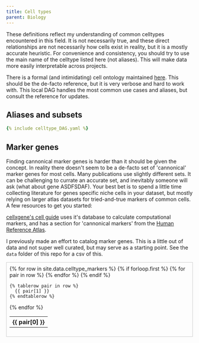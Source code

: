 ```yaml
---
title: Cell types
parent: Biology
---
```


These definitions reflect my understanding of common celltypes encountered in this field. It is not necessarily true, and these direct relationships are not necessarily how cells exist in reality, but it is a mostly accurate heuristic. For convenience and consistency, you should try to use the main name of the celltype listed here (not aliases). This will make data more easily interpretable across projects.

There is a formal (and intimidating) cell ontology maintained [here](https://obofoundry.org/ontology/cl.html). This should be the de-facto reference, but it is very verbose and hard to work with. This local DAG handles the most common use cases and aliases, but consult the reference for updates. 

## Aliases and subsets

```yaml
{% include celltype_DAG.yaml %}
```

## Marker genes

Finding cannonical marker genes is harder than it should be given the concept. In reality there doesn't seem to be a de-facto set of 'cannonical' marker genes for most cells. Many publications use slightly different sets. It can be challenging to currate an accurate set, and inevitably someone will ask (what about gene ASDFSDAF). Your best bet is to spend a little time collecting literature for genes specific niche cells in your dataset, but mostly relying on larger atlas datasets for tried-and-true markers of common cells. A few resources to get you started:

[cellxgene's cell guide](https://cellxgene.cziscience.com/cellguide) uses it's database to calculate computational markers, and has a section for 'cannonical markers' from the [Human Reference Atlas](https://doi.org/10.1038/s41556-021-00788-6).

I previously made an effort to catalog marker genes. This is a little out of data and not super well curated, but may serve as a starting point. See the `data` folder of this repo for a csv of this.

<div style="overflow-x: auto; max-width: 100%; overflow-y: auto; max-height: 300px; border: 1px solid #ccc; padding: 8px;">
  
<!-- | Gene symbol    | aliases | expression level | celltype | relative to (celltype) | tissue | species | condition | assay | confidence | date added | reference | notes |
|---------|---------|------------------|----------|------------------------|--------|---------|-----------|-------|------------|------------|-----------|-------|
{% for row in site.data.celltype_markers %}
| {{ row.gene_symbol }} | {{ row.aliases }} | {{ row.expression_level }} | {{ row.celltype }} | {{ row['relative to (celltype)'] }} | {{ row.tissue }} | {{ row.species }} | {{ row.condition }} | {{ row.assay }} | {{ row.confidence }} | {{ row['date added'] }} | {{ row.reference }} | {{ row.notes }} |
{% endfor %} -->


<table>
  {% for row in site.data.celltype_markers %}
    {% if forloop.first %}
    <tr>
      {% for pair in row %}
        <th>{{ pair[0] }}</th>
      {% endfor %}
    </tr>
    {% endif %}

    {% tablerow pair in row %}
      {{ pair[1] }}
    {% endtablerow %}
  {% endfor %}
</table>

</div>
